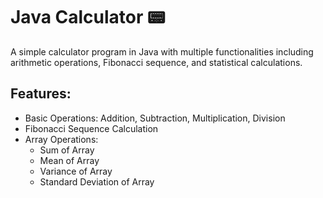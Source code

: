 # Java Calculator 📟

A simple calculator program in Java with multiple functionalities including arithmetic operations, Fibonacci sequence, and statistical calculations.

## Features:
- Basic Operations: Addition, Subtraction, Multiplication, Division
- Fibonacci Sequence Calculation
- Array Operations:
  - Sum of Array
  - Mean of Array
  - Variance of Array
  - Standard Deviation of Array
